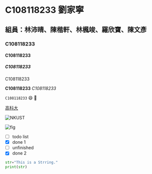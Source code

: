 # C108118233 劉家寧

## 組員：林沛晴、陳楷軒、林楓竣、羅欣寶、陳文彥

### C108118233

#### C108118233

##### C108118233

 C108118233
 
 **C108118233**  *C108118233*
 
 `C108118233` 😄 🐥
 
 [高科大](https://www.nkust.edu.tw/index.php)
 
 ![NKUST](https://www.nkust.edu.tw/var/file/0/1000/img/513/182513897.png "NKUST")
 
 ![fig](nkust2.jpeg "海底風光")
 
- [ ] todo list
- [x] done 1
- [ ] unfinished
- [x] done 2

```python
str="This is a Strring."
print(str)
```
